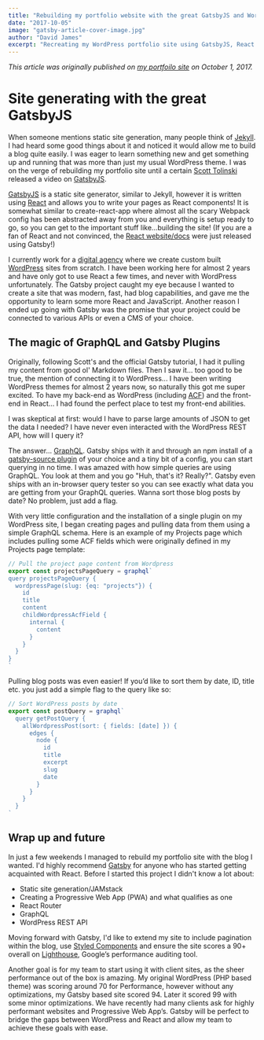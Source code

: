 ```yaml
---
title: "Rebuilding my portfolio website with the great GatsbyJS and WordPress"
date: "2017-10-05"
image: "gatsby-article-cover-image.jpg"
author: "David James"
excerpt: "Recreating my WordPress portfolio site using GatsbyJS, React and the WordPress REST API"
---
```


_This article was originally published on [my portfoilo site](http://dfjames.com/blog/site-generating-with-the-great-gatsbyjs) on October 1, 2017._

# Site generating with the great GatsbyJS

When someone mentions static site generation, many people think of [Jekyll](https://jekyllrb.com/). I had heard some good things about it and noticed it would allow me to build a blog quite easily. I was eager to learn something new and get something up and running that was more than just my usual WordPress theme. I was on the verge of rebuilding my portfolio site until a certain [Scott Tolinski](https://www.youtube.com/user/LevelUpTuts) released a video on [GatsbyJS](https://www.youtube.com/watch?v=b2H7fWhQcdE&feature=youtu.be).

[GatsbyJS](/) is a static site generator, similar to Jekyll, however it is written using [React](https://reactjs.org/) and allows you to write your pages as React components! It is somewhat similar to create-react-app where almost all the scary Webpack config has been abstracted away from you and everything is setup ready to go, so you can get to the important stuff like...building the site! (If you are a fan of React and not convinced, the [React website/docs](https://reactjs.org/) were just released using Gatsby!)

I currently work for a [digital agency](http://chromatix.com.au) where we create custom built [WordPress](https://wordpress.org/) sites from scratch. I have been working here for almost 2 years and have only got to use React a few times, and never with WordPress unfortunately. The Gatsby project caught my eye because I wanted to create a site that was modern, fast, had blog capabilities, and gave me the opportunity to learn some more React and JavaScript. Another reason I ended up going with Gatsby was the promise that your project could be connected to various APIs or even a CMS of your choice.

## The magic of GraphQL and Gatsby Plugins

Originally, following Scott's and the official Gatsby tutorial, I had it pulling my content from good ol' Markdown files. Then I saw it... too good to be true, the mention of connecting it to WordPress... I have been writing WordPress themes for almost 2 years now, so naturally this got me super excited. To have my back-end as WordPress (including [ACF](https://www.advancedcustomfields.com/)) and the front-end in React… I had found the perfect place to test my front-end abilities.

I was skeptical at first: would I have to parse large amounts of JSON to get the data I needed? I have never even interacted with the WordPress REST API, how will I query it?

The answer... [GraphQL](http://graphql.org/). Gatsby ships with it and through an npm install of a [gatsby-source plugin](https://www.gatsbyjs.org/docs/plugins/) of your choice and a tiny bit of a config, you can start querying in no time. I was amazed with how simple queries are using GraphQL. You look at them and you go "Huh, that's it? Really?". Gatsby even ships with an in-browser query tester so you can see exactly what data you are getting from your GraphQL queries. Wanna sort those blog posts by date? No problem, just add a flag.

With very little configuration and the installation of a single plugin on my WordPress site, I began creating pages and pulling data from them using a simple GraphQL schema. Here is an example of my Projects page which includes pulling some ACF fields which were originally defined in my Projects page template:

```js
// Pull the project page content from Wordpress
export const projectsPageQuery = graphql`
query projectsPageQuery {
  wordpressPage(slug: {eq: "projects"}) {
    id
    title
    content
    childWordpressAcfField {
      internal {
        content
      }
    }
  }
}
`
```

Pulling blog posts was even easier! If you’d like to sort them by date, ID, title etc. you just add a simple flag to the query like so:

```js
// Sort WordPress posts by date
export const postQuery = graphql`
  query getPostQuery {
    allWordpressPost(sort: { fields: [date] }) {
      edges {
        node {
          id
          title
          excerpt
          slug
          date
        }
      }
    }
  }
`
```

## Wrap up and future

In just a few weekends I managed to rebuild my portfolio site with the blog I wanted. I'd highly recommend [Gatsby](https://www.gatsbyjs.org/tutorial/) for anyone who has started getting acquainted with React. Before I started this project I didn't know a lot about:
* Static site generation/JAMstack
* Creating a Progressive Web App (PWA) and what qualifies as one
* React Router
* GraphQL
* WordPress REST API

Moving forward with Gatsby, I'd like to extend my site to include pagination within the blog, use [Styled Components](https://www.styled-components.com/) and ensure the site scores a 90+ overall on [Lighthouse](https://developers.google.com/web/tools/lighthouse/), Google’s performance auditing tool.

Another goal is for my team to start using it with client sites, as the sheer performance out of the box is amazing. My original WordPress (PHP based theme) was scoring around 70 for Performance, however without any optimizations, my Gatsby based site scored 94. Later it scored 99 with some minor optimizations. We have recently had many clients ask for highly performant websites and Progressive Web App’s. Gatsby will be perfect to bridge the gaps between WordPress and React and allow my team to achieve these goals with ease.
